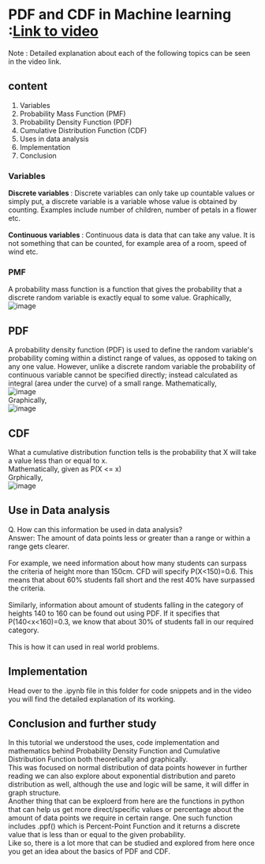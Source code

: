# PDF and CDF in Machine learning :[Link to video](https://drive.google.com/file/d/1Mj91cNigPu64w65YUpr68K-IGbrzEFmO/view?usp=sharing) #
Note : Detailed explanation about each of the following topics can be seen in the video link.
## content ##
1. Variables
2. Probability Mass Function (PMF)
3. Probability Density Function (PDF)
4. Cumulative Distribution Function (CDF)
5. Uses in data analysis
6. Implementation
7. Conclusion

### Variables ###
<b> Discrete variables </b> : Discrete variables can only take up countable values or simply put, a discrete variable is a variable whose value is obtained by counting. Examples include number of children, number of petals in a flower etc.<br>
<br>
<b> Continuous variables </b>: Continuous data is data that can take any value. It is not something that can be counted, for example area of a room, speed of wind etc.


### PMF ###
A probability mass function is a function that gives the probability that a discrete random variable is exactly equal to some value.
Graphically,<br> ![image](https://user-images.githubusercontent.com/66819114/135879670-a1622597-d2be-4ccf-b30a-d8127ca43689.png)

## PDF ##
A probability density function (PDF) is used to define the random variable's probability coming within a distinct range of values, as opposed to taking on any one value.
However, unlike a discrete random variable the probability of continuous variable cannot be specified directly; instead calculated as integral (area under the curve) of a small range.
Mathematically,<br> ![image](https://user-images.githubusercontent.com/66819114/135880811-6610c0e6-c85c-4ff6-bd3e-6292ba8035c1.png) <br>
Graphically, <br> ![image](https://user-images.githubusercontent.com/66819114/135881015-1c42507f-216b-4011-ac3d-435df7ec2204.png)

## CDF ##
What a cumulative distribution function tells is the probability that X will take a value less than or equal to x. <br>
Mathematically, given as  P(X <= x) <br>Grphically, <br> ![image](https://user-images.githubusercontent.com/66819114/135881481-97d5e7d4-4655-487e-aaa9-1dee6720510c.png)

## Use in Data analysis ##
Q. How can this information be used in data analysis?<br>
Answer: The amount of data points less or greater than a range or within a range gets clearer.<br><br>
For example, we need information about how many students can surpass the criteria of height more than 150cm. CFD will specify P(X<150)=0.6. This means that about 60% students fall short and the rest 40% have surpassed the criteria. <br><br>
Similarly, information about amount of students falling in the category of heights 140 to 160 can be found out using PDF. If it specifies that P(140<x<160)=0.3, we know that about 30% of students fall in our required category.<br><br>
This is how it can used in real world problems.

## Implementation ##
Head over to the .ipynb file in this folder for code snippets and in the video you will find the detailed explanation of its working.

## Conclusion and further study ##
In this tutorial we understood the uses, code implementation and mathematics behind Probability Density Function and Cumulative Distribution Function both theoretically and graphically.<br>
This was focused on normal distribution of data points however in further reading we can also explore about exponential distribution and pareto distribution as well, although the use and logic will be same, it will differ in graph structure.<br>
Another thing that can be exploerd from here are the functions in python that can help us get more direct/specific values or percentage about the amount of data points we require in certain range. One such function includes .ppf() which is Percent-Point Function and it returns a discrete value that is less than or equal to the given probability. <br>
Like so, there is a lot more that can be studied and explored from here once you get an idea about the basics of PDF and CDF.







